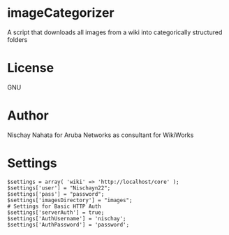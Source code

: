 imageCategorizer
================

A script that downloads all images from a wiki into categorically structured folders



License
================
GNU



Author 
================

Nischay Nahata for Aruba Networks as consultant for WikiWorks



Settings
================
	$settings = array( 'wiki' => 'http://localhost/core' );
	$settings['user'] = "Nischayn22";
	$settings['pass'] = "password";
	$settings['imagesDirectory'] = "images";
	# Settings for Basic HTTP Auth
	$settings['serverAuth'] = true;
	$settings['AuthUsername'] = 'nischay';
	$settings['AuthPassword'] = 'password';
